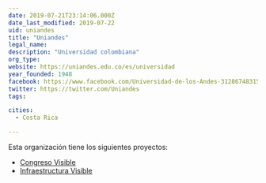 ```yaml
---
date: 2019-07-21T23:14:06.000Z
date_last_modified: 2019-07-22
uid: uniandes
title: "Uniandes"
legal_name: 
description: "Universidad colombiana"
org_type: 
website: https://uniandes.edu.co/es/universidad
year_founded: 1948
facebook: https://www.facebook.com/Universidad-de-los-Andes-312867483159/
twitter: https://twitter.com/Uniandes
tags:

cities: 
  - Costa Rica

---
```


Esta organización tiene los siguientes proyectos:

- [Congreso Visible](/i/congreso-visible.html)
- [Infraestructura Visible](/i/infraestructura-visible.html)

